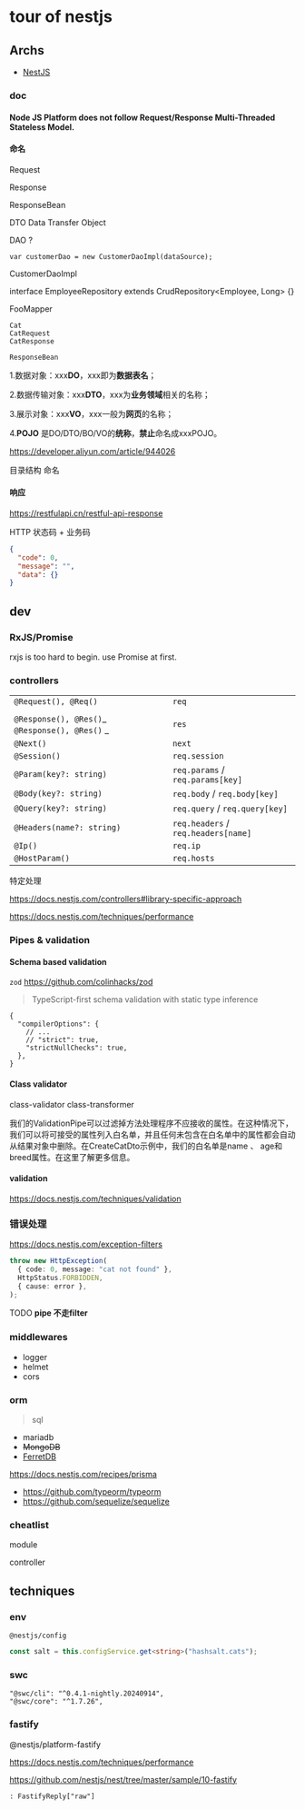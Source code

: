 # tour of nestjs

## Archs

- [NestJS](https://docs.nestjs.com/)

### doc

#### Node JS Platform does not follow Request/Response Multi-Threaded Stateless Model.

#### 命名

Request

Response

ResponseBean

DTO Data Transfer Object

DAO ?

    var customerDao = new CustomerDaoImpl(dataSource);

CustomerDaoImpl

interface EmployeeRepository extends CrudRepository<Employee, Long> {}

FooMapper

```
Cat
CatRequest
CatResponse
```

```
ResponseBean
```

1.数据对象：xxx**DO**，xxx即为**数据表名**；

2.数据传输对象：xxx**DTO**，xxx为**业务领域**相关的名称；

3.展示对象：xxx**VO**，xxx一般为**网页**的名称；

4.**POJO** 是DO/DTO/BO/VO的**统称**，**禁止**命名成xxxPOJO。

https://developer.aliyun.com/article/944026

目录结构 命名

#### 响应

https://restfulapi.cn/restful-api-response

HTTP 状态码 + 业务码

```json
{
  "code": 0,
  "message": "",
  "data": {}
}
```

## dev

### RxJS/Promise

rxjs is too hard to begin. use Promise at first.

### controllers

|                                                |                                     |
| ---------------------------------------------- | ----------------------------------- |
| `@Request(), @Req()`                           | `req`                               |
|                                                |                                     |
| `@Response(), @Res()`_ `@Response(), @Res()` _ | `res`                               |
| `@Next()`                                      | `next`                              |
| `@Session()`                                   | `req.session`                       |
| `@Param(key?: string)`                         | `req.params` / `req.params[key]`    |
| `@Body(key?: string)`                          | `req.body` / `req.body[key]`        |
| `@Query(key?: string)`                         | `req.query` / `req.query[key]`      |
| `@Headers(name?: string)`                      | `req.headers` / `req.headers[name]` |
| `@Ip()`                                        | `req.ip`                            |
| `@HostParam()`                                 | `req.hosts`                         |

特定处理

https://docs.nestjs.com/controllers#library-specific-approach

https://docs.nestjs.com/techniques/performance

### Pipes & validation

#### Schema based validation

`zod` https://github.com/colinhacks/zod

> TypeScript-first schema validation with static type inference

```jsonc
{
  "compilerOptions": {
    // ...
    // "strict": true,
    "strictNullChecks": true,
  },
}
```

#### Class validator

class-validator class-transformer

我们的ValidationPipe可以过滤掉方法处理程序不应接收的属性。在这种情况下，我们可以将可接受的属性列入白名单，并且任何未包含在白名单中的属性都会自动从结果对象中删除。在CreateCatDto示例中，我们的白名单是name 、 age和breed属性。在这里了解更多信息。

#### validation

https://docs.nestjs.com/techniques/validation

### 错误处理

https://docs.nestjs.com/exception-filters

```ts
throw new HttpException(
  { code: 0, message: "cat not found" },
  HttpStatus.FORBIDDEN,
  { cause: error },
);
```

TODO **pipe 不走filter**

### middlewares

- logger
- helmet
- cors

### orm

> sql

- mariadb
- ~~MongoDB~~
- [FerretDB](https://github.com/FerretDB/FerretDB)

https://docs.nestjs.com/recipes/prisma

- <https://github.com/typeorm/typeorm>
- <https://github.com/sequelize/sequelize>

### cheatlist

module

controller

## techniques

### env

`@nestjs/config`

```ts
const salt = this.configService.get<string>("hashsalt.cats");
```

### swc

    "@swc/cli": "^0.4.1-nightly.20240914",
    "@swc/core": "^1.7.26",

### fastify

@nestjs/platform-fastify

https://docs.nestjs.com/techniques/performance

https://github.com/nestjs/nest/tree/master/sample/10-fastify

`: FastifyReply["raw"]`
